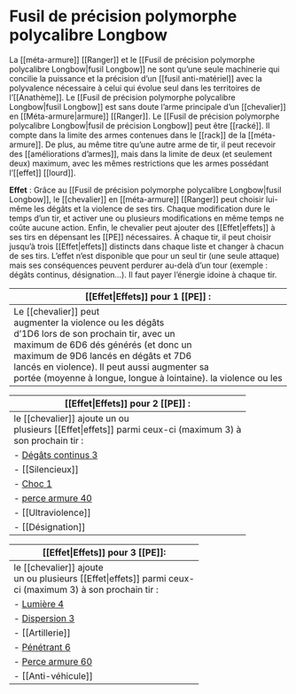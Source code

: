 # Fusil de précision polymorphe polycalibre Longbow

La [[méta-armure]] [[Ranger]] et le [[Fusil de précision polymorphe polycalibre Longbow|fusil Longbow]] ne sont qu’une seule machinerie qui concilie la puissance et la précision d’un [[fusil anti-matériel]] avec la polyvalence nécessaire à celui qui évolue seul dans les territoires de l’[[Anathème]]. Le [[Fusil de précision polymorphe polycalibre Longbow|fusil Longbow]] est sans doute l’arme principale d’un [[chevalier]] en [[Méta-armure|armure]] [[Ranger]]. Le [[Fusil de précision polymorphe polycalibre Longbow|fusil de précision Longbow]] peut être [[racké]]. Il compte dans la limite des armes contenues dans le [[rack]] de la [[méta-armure]]. De plus, au même titre qu’une autre arme de tir, il peut recevoir des [[améliorations d’armes]], mais dans la limite de deux (et seulement deux) maximum, avec les mêmes restrictions que les armes possédant l’[[effet]] [[lourd]].

**Effet** : Grâce au [[Fusil de précision polymorphe polycalibre Longbow|fusil Longbow]], le [[chevalier]] en [[méta-armure]] [[Ranger]] peut choisir lui-même les dégâts et la violence de ses tirs. Chaque modification dure le temps d’un tir, et activer une ou plusieurs modifications en même temps ne coûte aucune action. Enfin, le chevalier peut ajouter des [[Effet|effets]] à ses tirs en dépensant les [[PE]] nécessaires. À chaque tir, il peut choisir jusqu’à trois [[Effet|effets]] distincts dans chaque liste et changer à chacun de ses tirs. L’effet n’est disponible que pour un seul tir (une seule attaque) mais ses conséquences peuvent perdurer au-delà d’un tour (exemple : dégâts continus, désignation…). Il faut payer l’énergie idoine à chaque tir.


| [[Effet\|Effets]] pour 1 [[PE]] :                                                                                                                                                                                                                                                                                    |
| -------------------------------------------------------------------------------------------------------------------------------------------------------------------------------------------------------------------------------------------------------------------------------------------------------------------- |
| Le [[chevalier]] peut<br>augmenter la violence ou les dégâts<br>d’1D6 lors de son prochain tir, avec un<br>maxi­mum de 6D6 dés générés (et donc un<br>maximum de 9D6 lancés en dégâts et 7D6<br>lancés en violence). Il peut aussi augmenter sa<br>portée (moyenne à longue, longue à lointaine). la violence ou les |

| [[Effet\|Effets]] pour 2 [[PE]] :                                                                              |
| -------------------------------------------------------------------------------------------------------------- |
| le [[chevalier]] ajoute un ou<br>plusieurs [[Effet\|effets]] parmi ceux-ci (maximum 3) à<br>son prochain tir : |
| - [Dégâts continus 3](dégâts_continus)                                                                         |
| - [[Silencieux]]                                                                                               |
| - [Choc 1](choc)                                                                                               |
| - [perce armure 40](perce_armure)                                                                              |
| - [[Ultraviolence]]                                                                                            |
| - [[Désignation]]                                                                                              |

| [[Effet\|Effets]] pour 3 [[PE]]:                                                                                |
| --------------------------------------------------------------------------------------------------------------- |
| le [[chevalier]] ajoute<br>un ou plusieurs [[Effet\|effets]] parmi ceux-<br>ci (maximum 3) à son prochain tir : |
| - [Lumière 4](lumière)                                                                                          |
| - [Dispersion 3](dispersion)                                                                                    |
| - [[Artillerie]]                                                                                                |
| - [Pénétrant 6](pénétrant)                                                                                      |
| - [Perce armure 60](perce_armure)                                                                               |
| - [[Anti-véhicule]]                                                                                             |
